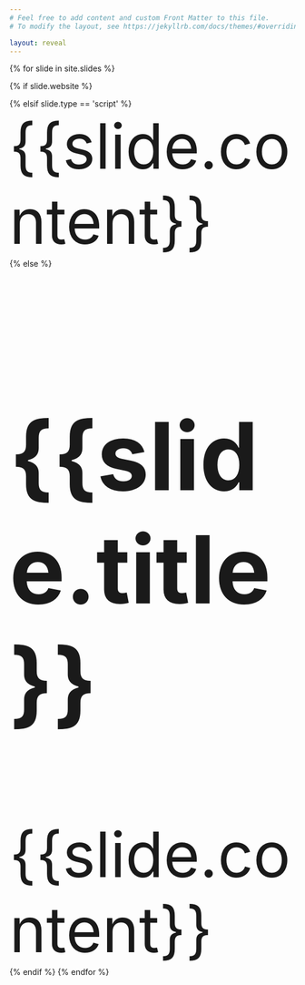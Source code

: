 ```yaml
---
# Feel free to add content and custom Front Matter to this file.
# To modify the layout, see https://jekyllrb.com/docs/themes/#overriding-theme-defaults

layout: reveal
---
```

<script src="https://ncsu-libraries.github.io/iiif-annotation/dist/iiif-annotation.js"></script>
<link rel="stylesheet" type="text/css" href="https://ncsu-libraries.github.io/iiif-annotation/dist/iiif-annotation.css">

{% for slide in site.slides %}

{% if slide.website %}

<section data-background-iframe="{{slide.website}}" data-background-interactive>
</section>
{% elsif slide.type == 'script' %}
<section>
	{{slide.content}}
</section>
{% else %}
<section class="center">
	<h1>{{slide.title}}</h1>
{{slide.content}}
</section>
{% endif %}
{% endfor %}
<style>
	.annotation, .imagetitle > *{
		color: black!important;
	}
	.iiifannotation {
		height: 85vh;
		overflow: auto;
	}
	code {
		word-wrap: break-word!important;
		white-space: normal;
		word-break: break-all;
	}
	section {
	font-size: calc(1vw + 2.5vh);
	}
	.tagging:before {
		background: #191919;
	}
	.tagging:after {
		background: #191919;
	}
	iframe {
		background: white;
	}
</style>
<script src="https://cdnjs.cloudflare.com/ajax/libs/jquery/3.4.1/jquery.js" integrity="sha256-WpOohJOqMqqyKL9FccASB9O0KwACQJpFTUBLTYOVvVU=" crossorigin="anonymous"></script>